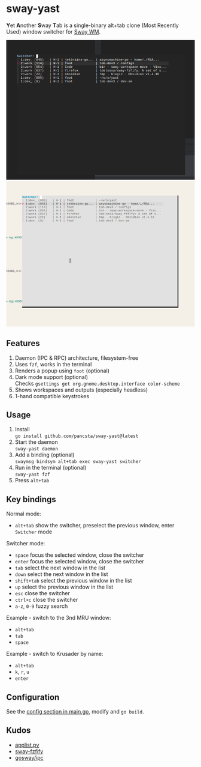 # sway-yast

**Y**et **A**nother **S**way **T**ab is a single-binary alt+tab clone (Most Recently Used) window switcher for [Sway WM](https://github.com/swaywm/sway).

![Dark mode](./assets/dark.png)
![Light mode](./assets/light.png)

## Features

1. Daemon (IPC & RPC) architecture, filesystem-free
2. Uses `fzf`, works in the terminal
3. Renders a popup using `foot` (optional)
4. Dark mode support (optional)<br />
   Checks `gsettings get org.gnome.desktop.interface color-scheme`
5. Shows workspaces and outputs (especially headless)
6. 1-hand compatible keystrokes

## Usage

1. Install<br />
   `go install github.com/pancsta/sway-yast@latest`
2. Start the daemon<br />
   `sway-yast daemon`
3. Add a binding (optional)<br />
   `swaymsg bindsym alt+tab exec sway-yast switcher`
4. Run in the terminal (optional)<br />
   `sway-yast fzf`
5. Press `alt+tab`

## Key bindings

Normal mode:

- `alt+tab` show the switcher, preselect the previous window, enter `Switcher` mode

Switcher mode:

- `space` focus the selected window, close the switcher
- `enter` focus the selected window, close the switcher
- `tab` select the next window in the list
- `down` select the next window in the list
- `shift+tab` select the previous window in the list
- `up` select the previous window in the list
- `esc` close the switcher
- `ctrl+c` close the switcher
- `a-z`, `0-9` fuzzy search

Example - switch to the 3nd MRU window:

- `alt+tab`
- `tab`
- `space`

Example - switch to Krusader by name:

- `alt+tab`
- `k`, `r`, `u`
- `enter`

## Configuration

See the [config section in main.go](main.go), modify and `go build`.

## Kudos

- [applist.py](https://github.com/davxy/dotfiles/blob/main/_old/sway/applist.py)
- [sway-fzfify](https://github.com/ldelossa/sway-fzfify)
- [gosway/ipc](https://github.com/gosway)
